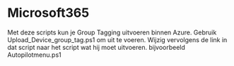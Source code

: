# Microsoft365
Met deze scripts kun je Group Tagging uitvoeren binnen Azure. Gebruik Upload_Device_group_tag.ps1 om uit te voeren. Wijzig vervolgens de link in dat script naar het script wat hij moet uitvoeren. bijvoorbeeld Autopilotmenu.ps1
